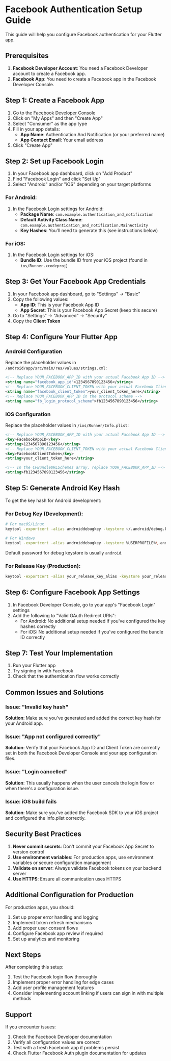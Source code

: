 # Facebook Authentication Setup Guide

This guide will help you configure Facebook authentication for your Flutter app.

## Prerequisites

1. **Facebook Developer Account**: You need a Facebook Developer account to create a Facebook app.
2. **Facebook App**: You need to create a Facebook app in the Facebook Developer Console.

## Step 1: Create a Facebook App

1. Go to the [Facebook Developer Console](https://developers.facebook.com/)
2. Click on "My Apps" and then "Create App"
3. Select "Consumer" as the app type
4. Fill in your app details:
   - **App Name**: Authentication And Notification (or your preferred name)
   - **App Contact Email**: Your email address
5. Click "Create App"

## Step 2: Set up Facebook Login

1. In your Facebook app dashboard, click on "Add Product"
2. Find "Facebook Login" and click "Set Up"
3. Select "Android" and/or "iOS" depending on your target platforms

### For Android:
1. In the Facebook Login settings for Android:
   - **Package Name**: `com.example.authentication_and_notification`
   - **Default Activity Class Name**: `com.example.authentication_and_notification.MainActivity`
   - **Key Hashes**: You'll need to generate this (see instructions below)

### For iOS:
1. In the Facebook Login settings for iOS:
   - **Bundle ID**: Use the bundle ID from your iOS project (found in `ios/Runner.xcodeproj`)

## Step 3: Get Your Facebook App Credentials

1. In your Facebook app dashboard, go to "Settings" → "Basic"
2. Copy the following values:
   - **App ID**: This is your Facebook App ID
   - **App Secret**: This is your Facebook App Secret (keep this secure)
3. Go to "Settings" → "Advanced" → "Security"
4. Copy the **Client Token**

## Step 4: Configure Your Flutter App

### Android Configuration

Replace the placeholder values in `/android/app/src/main/res/values/strings.xml`:

```xml
<!-- Replace YOUR_FACEBOOK_APP_ID with your actual Facebook App ID -->
<string name="facebook_app_id">1234567890123456</string>
<!-- Replace YOUR_FACEBOOK_CLIENT_TOKEN with your actual Facebook Client Token -->
<string name="facebook_client_token">your_client_token_here</string>
<!-- Replace YOUR_FACEBOOK_APP_ID in the protocol scheme -->
<string name="fb_login_protocol_scheme">fb1234567890123456</string>
```

### iOS Configuration

Replace the placeholder values in `/ios/Runner/Info.plist`:

```xml
<!-- Replace YOUR_FACEBOOK_APP_ID with your actual Facebook App ID -->
<key>FacebookAppID</key>
<string>1234567890123456</string>
<!-- Replace YOUR_FACEBOOK_CLIENT_TOKEN with your actual Facebook Client Token -->
<key>FacebookClientToken</key>
<string>your_client_token_here</string>

<!-- In the CFBundleURLSchemes array, replace YOUR_FACEBOOK_APP_ID -->
<string>fb1234567890123456</string>
```

## Step 5: Generate Android Key Hash

To get the key hash for Android development:

### For Debug Key (Development):
```bash
# For macOS/Linux
keytool -exportcert -alias androiddebugkey -keystore ~/.android/debug.keystore | openssl sha1 -binary | openssl base64

# For Windows
keytool -exportcert -alias androiddebugkey -keystore %USERPROFILE%\.android\debug.keystore | openssl sha1 -binary | openssl base64
```

Default password for debug keystore is usually `android`.

### For Release Key (Production):
```bash
keytool -exportcert -alias your_release_key_alias -keystore your_release_key.keystore | openssl sha1 -binary | openssl base64
```

## Step 6: Configure Facebook App Settings

1. In Facebook Developer Console, go to your app's "Facebook Login" settings
2. Add the following to "Valid OAuth Redirect URIs":
   - For Android: No additional setup needed if you've configured the key hashes correctly
   - For iOS: No additional setup needed if you've configured the bundle ID correctly

## Step 7: Test Your Implementation

1. Run your Flutter app
2. Try signing in with Facebook
3. Check that the authentication flow works correctly

## Common Issues and Solutions

### Issue: "Invalid key hash"
**Solution**: Make sure you've generated and added the correct key hash for your Android app.

### Issue: "App not configured correctly"
**Solution**: Verify that your Facebook App ID and Client Token are correctly set in both the Facebook Developer Console and your app configuration files.

### Issue: "Login cancelled"
**Solution**: This usually happens when the user cancels the login flow or when there's a configuration issue.

### Issue: iOS build fails
**Solution**: Make sure you've added the Facebook SDK to your iOS project and configured the Info.plist correctly.

## Security Best Practices

1. **Never commit secrets**: Don't commit your Facebook App Secret to version control
2. **Use environment variables**: For production apps, use environment variables or secure configuration management
3. **Validate on server**: Always validate Facebook tokens on your backend server
4. **Use HTTPS**: Ensure all communication uses HTTPS

## Additional Configuration for Production

For production apps, you should:

1. Set up proper error handling and logging
2. Implement token refresh mechanisms
3. Add proper user consent flows
4. Configure Facebook app review if required
5. Set up analytics and monitoring

## Next Steps

After completing this setup:

1. Test the Facebook login flow thoroughly
2. Implement proper error handling for edge cases
3. Add user profile management features
4. Consider implementing account linking if users can sign in with multiple methods

## Support

If you encounter issues:

1. Check the Facebook Developer documentation
2. Verify all configuration values are correct
3. Test with a fresh Facebook app if problems persist
4. Check Flutter Facebook Auth plugin documentation for updates

